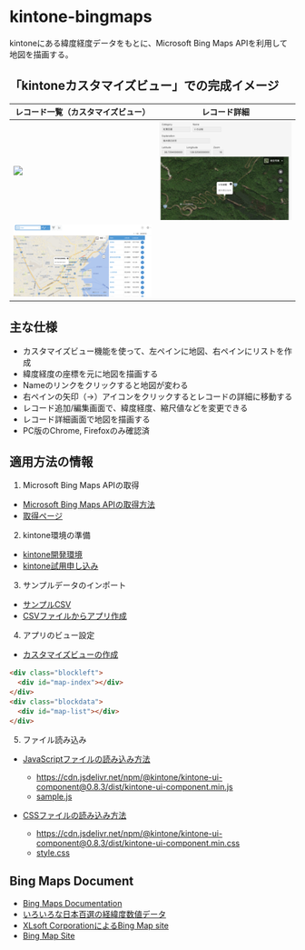 # kintone-bingmaps
kintoneにある緯度経度データをもとに、Microsoft Bing Maps APIを利用して地図を描画する。

## 「kintoneカスタマイズビュー」での完成イメージ

|レコード一覧（カスタマイズビュー）|レコード詳細|
|---|---|
|![](2021k1.png)|![](2021k2.png)|
|![](2021k4.png)||


## 主な仕様
- カスタマイズビュー機能を使って、左ペインに地図、右ペインにリストを作成
- 緯度経度の座標を元に地図を描画する
- Nameのリンクをクリックすると地図が変わる
- 右ペインの矢印（→）アイコンをクリックするとレコードの詳細に移動する
- レコード追加/編集画面で、緯度経度、縮尺値などを変更できる
- レコード詳細画面で地図を描画する
- PC版のChrome, Firefoxのみ確認済

## 適用方法の情報
1. Microsoft Bing Maps APIの取得
  - [Microsoft Bing Maps APIの取得方法](https://docs.microsoft.com/ja-jp/windows/uwp/maps-and-location/authentication-key)
  - [取得ページ](https://www.bingmapsportal.com/)
2. kintone環境の準備
  - [kintone開発環境](https://developer.cybozu.io/hc/ja/articles/200720464)
  - [kintone試用申し込み](https://kintone.cybozu.co.jp/trial/)
3. サンプルデータのインポート
  - [サンプルCSV](data.csv)
  - [CSVファイルからアプリ作成](https://jp.cybozu.help/k/ja/user/create_app/app_csv/add_app_csv.html)
4. アプリのビュー設定
  - [カスタマイズビューの作成](https://jp.cybozu.help/k/ja/user/app_settings/view/set_view.html#view_set_view_2030)

```html
<div class="blockleft">
  <div id="map-index"></div>
</div>
<div class="blockdata">
  <div id="map-list"></div>
</div>
```

5. ファイル読み込み
- [JavaScriptファイルの読み込み方法](https://jp.cybozu.help/k/ja/admin/javascript_fullcustomize.html)
  - https://cdn.jsdelivr.net/npm/@kintone/kintone-ui-component@0.8.3/dist/kintone-ui-component.min.js
  - [sample.js](sample.js)

- [CSSファイルの読み込み方法](https://jp.cybozu.help/k/ja/admin/javascript_fullcustomize.html)
  - https://cdn.jsdelivr.net/npm/@kintone/kintone-ui-component@0.8.3/dist/kintone-ui-component.min.css
  - [style.css](style.css)


## Bing Maps Document
- [Bing Maps Documentation](https://docs.microsoft.com/ja-jp/bingmaps/)
- [いろいろな日本百選の経緯度数値データ](http://100sen.cyber-ninja.jp/)
- [XLsoft CorporationによるBing Map site](https://www.xlsoft.com/jp/products/bing_maps/index.html)
- [Bing Map Site](https://www.bing.com/maps)

